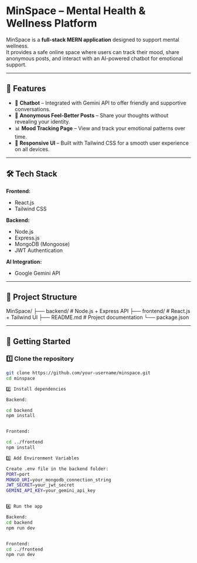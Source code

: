 # MinSpace – Mental Health & Wellness Platform

MinSpace is a **full-stack MERN application** designed to support mental wellness.  
It provides a safe online space where users can track their mood, share anonymous posts, and interact with an AI-powered chatbot for emotional support.

---

## 🌟 Features

- 🧠 **Chatbot** – 
 Integrated with Gemini API to offer friendly
 and supportive conversations.
- 📝 **Anonymous Feel-Better Posts** – Share your thoughts without revealing your identity.
- 📊 **Mood Tracking Page** – View and track your emotional patterns over time.
- 📱 **Responsive UI** – Built with Tailwind CSS for a smooth user experience on all devices.

---

## 🛠️ Tech Stack

**Frontend:**
- React.js
- Tailwind CSS

**Backend:**
- Node.js
- Express.js
- MongoDB (Mongoose)
- JWT Authentication

**AI Integration:**
- Google Gemini API

---

## 📂 Project Structure
MinSpace/
├── backend/ # Node.js + Express API
├── frontend/ # React.js + Tailwind UI
├── README.md # Project documentation
└── package.json


---

## 🚀 Getting Started

### 1️⃣ Clone the repository
```bash
git clone https://github.com/your-username/minspace.git
cd minspace

2️⃣ Install dependencies

Backend:

cd backend
npm install


Frontend:

cd ../frontend
npm install

3️⃣ Add Environment Variables

Create .env file in the backend folder:
PORT=port
MONGO_URI=your_mongodb_connection_string
JWT_SECRET=your_jwt_secret
GEMINI_API_KEY=your_gemini_api_key


4️⃣ Run the app

Backend:
cd backend
npm run dev


Frontend:
cd ../frontend
npm run dev

